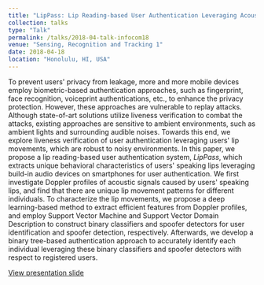 ```yaml
---
title: "LipPass: Lip Reading-based User Authentication Leveraging Acoustic Signals on Smartphones"
collection: talks
type: "Talk"
permalink: /talks/2018-04-talk-infocom18
venue: "Sensing, Recognition and Tracking 1"
date: 2018-04-18
location: "Honolulu, HI, USA"
---
```


To prevent users' privacy from leakage, more and more mobile devices employ biometric-based authentication approaches, such as fingerprint, face recognition, voiceprint authentications, etc., to enhance the privacy protection. However, these approaches are vulnerable to replay attacks. Although state-of-art solutions utilize liveness verification to combat the attacks, existing approaches are sensitive to ambient environments, such as ambient lights and surrounding audible noises. Towards this end, we explore liveness verification of user authentication leveraging users' lip movements, which are robust to noisy environments. In this paper, we propose a lip reading-based user authentication system, $LipPass$, which extracts unique behavioral characteristics of users' speaking lips leveraging build-in audio devices on smartphones for user authentication. We first investigate Doppler profiles of acoustic signals caused by users' speaking lips, and find that there are unique lip movement patterns for different individuals. To characterize the lip movements, we propose a deep learning-based method to extract efficient features from Doppler profiles, and employ Support Vector Machine and Support Vector Domain Description to construct binary classifiers and spoofer detectors for user identification and spoofer detection, respectively. Afterwards, we develop a binary tree-based authentication approach to accurately identify each individual leveraging these binary classifiers and spoofer detectors with respect to registered users.

[View presentation slide](http://lynnlilu.github.io/files/INFOCOM-simple.pdf)

